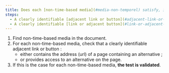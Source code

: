 ```yaml
---
title: Does each [non-time-based media](#media-non-temporel) satisfy, if necessary, one of these conditions (excluding special cases)?
steps:
  - A clearly identifiable [adjacent link or button](#adjacent-link-or-button) leads to a page containing an alternative.
  - A clearly identifiable [link or adjacent button](#link-or-adjacent-button) leads to an alternative on the page.
---
```


1. Find non-time-based media in the document.
2. For each non-time-based media, check that a clearly identifiable adjacent link or button :
   - either contains the address (url) of a page containing an alternative ;
   - or provides access to an alternative on the page.
3. If this is the case for each non-time-based media, **the test is validated**.
